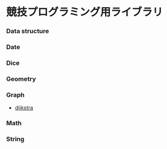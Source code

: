 # 競技プログラミング用ライブラリ

### Data structure
### Date
### Dice
### Geometry
### Graph
- [dijkstra](./library/graph/dijkstra.md)

### Math
### String

